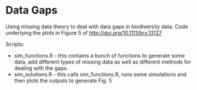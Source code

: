 # Data Gaps

Using missing data theory to deal with data gaps in biodiversity data. Code underlying the plots in Figure 5 of http://doi.org/10.1111/brv.13127

Scripts: 
- sim_functions.R - this contains a bunch of functions to generate some data, add different types of missing data as well as different methods for dealing with the gaps.
- sim_solutions.R - this calls sim_functions.R, runs some simulations and then plots the outputs to generate Fig. 5
